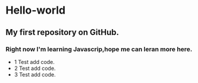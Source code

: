 # Hello-world
## My first repository on GitHub.
### Right now I'm learning Javascrip,hope me can leran more here.
* 1 Test add code.  
* 2 Test add code. 
* 3 Test add code. 